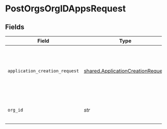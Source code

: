 # PostOrgsOrgIDAppsRequest


## Fields

| Field                                                                                  | Type                                                                                   | Required                                                                               | Description                                                                            |
| -------------------------------------------------------------------------------------- | -------------------------------------------------------------------------------------- | -------------------------------------------------------------------------------------- | -------------------------------------------------------------------------------------- |
| `application_creation_request`                                                         | [shared.ApplicationCreationRequest](../../models/shared/applicationcreationrequest.md) | :heavy_check_mark:                                                                     | The request ID, Human-friendly name and environment of the Application.<br/><br/>      |
| `org_id`                                                                               | *str*                                                                                  | :heavy_check_mark:                                                                     | The Organization ID.<br/><br/>                                                         |